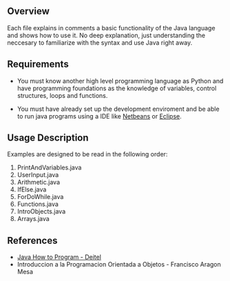 ## Overview
Each file explains in comments a basic functionality of the Java language and shows how to use it.
No deep explanation, just understanding the neccesary to familiarize with the syntax and use Java right away.

## Requirements

* You must know another high level programming language as Python and have programming foundations as
the knowledge of variables, control structures, loops and functions.

* You must have already set up the development enviroment and be able to run java programs using a IDE like [Netbeans](https://netbeans.org/features/index.html) or [Eclipse](https://www.eclipse.org/downloads/).

## Usage Description
Examples are designed to be read in the following order:
1. PrintAndVariables.java
2. UserInput.java
3. Arithmetic.java
4. IfElse.java 
5. ForDoWhile.java
6. Functions.java
7. IntroObjects.java
8. Arrays.java

## References
  * [Java How to Program - Deitel](http://www.deitel.com/Books/Java/JavaHowtoProgram10eEarlyObjects/tabid/3656/Default.aspx)
  * Introduccion a la Programacion Orientada a Objetos - Francisco Aragon Mesa
  

